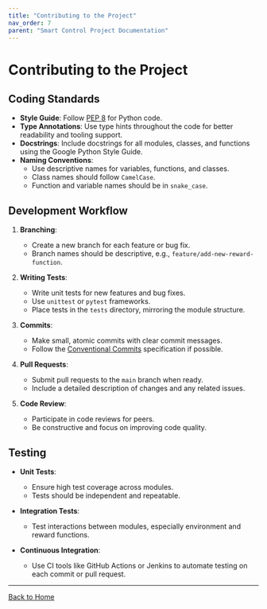 ```yaml
---
title: "Contributing to the Project"
nav_order: 7
parent: "Smart Control Project Documentation"
---
```


# Contributing to the Project

## Coding Standards

- **Style Guide**: Follow [PEP 8](https://www.python.org/dev/peps/pep-0008/) for Python code.
- **Type Annotations**: Use type hints throughout the code for better readability and tooling support.
- **Docstrings**: Include docstrings for all modules, classes, and functions using the Google Python Style Guide.
- **Naming Conventions**:
  - Use descriptive names for variables, functions, and classes.
  - Class names should follow `CamelCase`.
  - Function and variable names should be in `snake_case`.

## Development Workflow

1. **Branching**:

   - Create a new branch for each feature or bug fix.
   - Branch names should be descriptive, e.g., `feature/add-new-reward-function`.

2. **Writing Tests**:

   - Write unit tests for new features and bug fixes.
   - Use `unittest` or `pytest` frameworks.
   - Place tests in the `tests` directory, mirroring the module structure.

3. **Commits**:

   - Make small, atomic commits with clear commit messages.
   - Follow the [Conventional Commits](https://www.conventionalcommits.org/) specification if possible.

4. **Pull Requests**:

   - Submit pull requests to the `main` branch when ready.
   - Include a detailed description of changes and any related issues.

5. **Code Review**:

   - Participate in code reviews for peers.
   - Be constructive and focus on improving code quality.

## Testing

- **Unit Tests**:

  - Ensure high test coverage across modules.
  - Tests should be independent and repeatable.

- **Integration Tests**:

  - Test interactions between modules, especially environment and reward functions.

- **Continuous Integration**:

  - Use CI tools like GitHub Actions or Jenkins to automate testing on each commit or pull request.

---

[Back to Home](../index.md)
